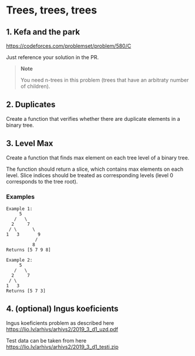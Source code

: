 # Trees, trees, trees

## 1. Kefa and the park

https://codeforces.com/problemset/problem/580/C

Just reference your solution in the PR.

> **Note**
>
> You need n-trees in this problem (trees that have an arbitraty number of children).

## 2. Duplicates

Create a function that verifies whether there are duplicate elements in a binary tree.

## 3. Level Max

Create a function that finds max element on each tree level of a binary tree.

The function should return a slice, which contains max elements on each level. Slice
indices should be treated as corresponding levels (level 0 corresponds to the tree root).

### Examples

```
Example 1:
     5
   /   \
  2     7
 / \      \
1   3       9
           /
          8
Returns [5 7 9 8]

Example 2:
     5
   /   \
  2     7
 / \
1   3
Returns [5 7 3]
```


## 4. (optional) Ingus koeficients

Ingus koeficients problem as described here https://lio.lv/arhivs/arhivs2/2019_3_d1_uzd.pdf

Test data can be taken from here https://lio.lv/arhivs/arhivs2/2019_3_d1_testi.zip
